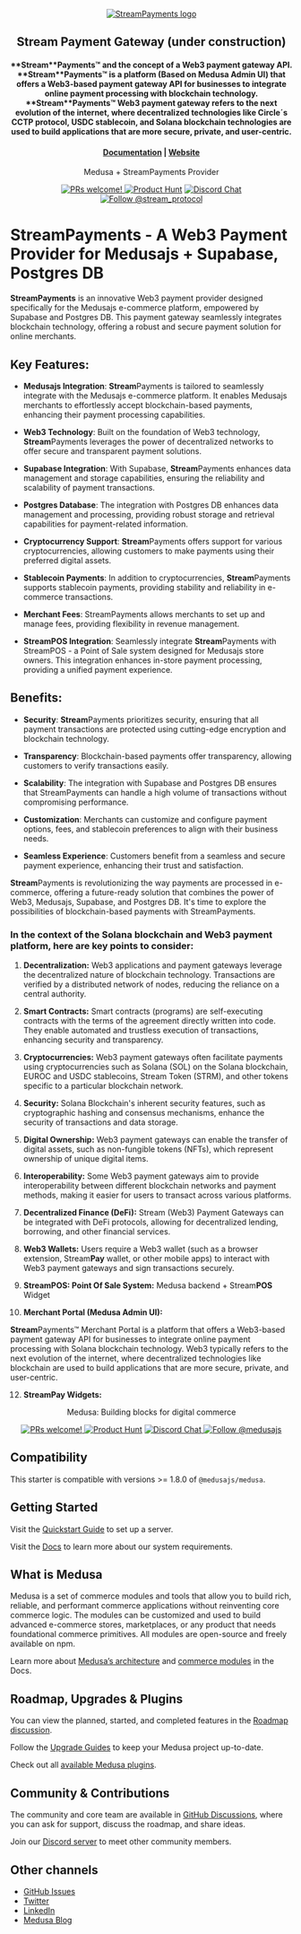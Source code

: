 <p align="center">
  <a href="https://www.streampayments.org">
  <picture>
    <source media="(prefers-color-scheme: dark)" srcset="[https://i.imgur.com/dRSxCtW.png]">
    <source media="(prefers-color-scheme: light)" srcset="[https://i.imgur.com/xcmTyPZ.png]">
    <img alt="StreamPayments logo" src="https://i.imgur.com/77SRbou.png">
    </picture>
  </a>
</p>
<h2 align="center">
  Stream Payment Gateway (under construction)
<h4 align="center">
**Stream**Payments™ and the concept of a Web3 payment gateway API. **Stream**Payments™ is a platform (Based on Medusa Admin UI) that offers a Web3-based payment gateway API for businesses to integrate online payment processing with blockchain technology. **Stream**Payments™ Web3 payment gateway refers to the next evolution of the internet, where decentralized technologies like Circle´s CCTP protocol, USDC stablecoin, and Solana blockchain technologies are used to build applications that are more secure, private, and user-centric.
<h4 align="center">
  <a href="https://app.gitbook.com/invite/9eBaoUspGpGsG968Qbyp/aB9DR79hOZHVtMTWC4Ei">Documentation</a> |
  <a href="https://www.streampayments.org">Website</a>
</h4>

<p align="center">
  Medusa + StreamPayments Provider
</p>
<p align="center">
  <a href="https://github.com/stream-protocol/medusa-payment-streampay/blob/master/CONTRIBUTING.md">
    <img src="https://img.shields.io/badge/PRs-welcome-brightgreen.svg?style=flat" alt="PRs welcome!" />
  </a>
    <a href="https://www.producthunt.com/posts/streamprotocol"><img src="https://img.shields.io/badge/Product%20Hunt-%231%20Product%20of%20the%20Day-%23DA552E" alt="Product Hunt"></a>
  <a href="https://discord.gg/">
    <img src="https://img.shields.io/badge/chat-on%20discord-7289DA.svg" alt="Discord Chat" />
  </a>
  <a href="https://twitter.com/intent/follow?screen_name=stream_protocol">
    <img src="https://img.shields.io/x/follow/stream_protocol.svg?label=Follow%20@stream_protocol" alt="Follow @stream_protocol" />
  </a>
</p>

# StreamPayments - A Web3 Payment Provider for Medusajs + Supabase, Postgres DB

**StreamPayments** is an innovative Web3 payment provider designed specifically for the Medusajs e-commerce platform, empowered by Supabase and Postgres DB. This payment gateway seamlessly integrates blockchain technology, offering a robust and secure payment solution for online merchants.

## Key Features:

- **Medusajs Integration**: **Stream**Payments is tailored to seamlessly integrate with the Medusajs e-commerce platform. It enables Medusajs merchants to effortlessly accept blockchain-based payments, enhancing their payment processing capabilities.

- **Web3 Technology**: Built on the foundation of Web3 technology, **Stream**Payments leverages the power of decentralized networks to offer secure and transparent payment solutions.

- **Supabase Integration**: With Supabase, **Stream**Payments enhances data management and storage capabilities, ensuring the reliability and scalability of payment transactions.

- **Postgres Database**: The integration with Postgres DB enhances data management and processing, providing robust storage and retrieval capabilities for payment-related information.

- **Cryptocurrency Support**: **Stream**Payments offers support for various cryptocurrencies, allowing customers to make payments using their preferred digital assets.

- **Stablecoin Payments**: In addition to cryptocurrencies, **Stream**Payments supports stablecoin payments, providing stability and reliability in e-commerce transactions.

- **Merchant Fees**: StreamPayments allows merchants to set up and manage fees, providing flexibility in revenue management.

- **StreamPOS Integration**: Seamlessly integrate **Stream**Payments with StreamPOS - a Point of Sale system designed for Medusajs store owners. This integration enhances in-store payment processing, providing a unified payment experience.

## Benefits:

- **Security**: **Stream**Payments prioritizes security, ensuring that all payment transactions are protected using cutting-edge encryption and blockchain technology.

- **Transparency**: Blockchain-based payments offer transparency, allowing customers to verify transactions easily.

- **Scalability**: The integration with Supabase and Postgres DB ensures that StreamPayments can handle a high volume of transactions without compromising performance.

- **Customization**: Merchants can customize and configure payment options, fees, and stablecoin preferences to align with their business needs.

- **Seamless Experience**: Customers benefit from a seamless and secure payment experience, enhancing their trust and satisfaction.

**Stream**Payments is revolutionizing the way payments are processed in e-commerce, offering a future-ready solution that combines the power of Web3, Medusajs, Supabase, and Postgres DB. It's time to explore the possibilities of blockchain-based payments with StreamPayments.

### In the context of the Solana blockchain and Web3 payment platform, here are key points to consider:

1. **Decentralization:** Web3 applications and payment gateways leverage the decentralized nature of blockchain technology. Transactions are verified by a distributed network of nodes, reducing the reliance on a central authority.

2. **Smart Contracts:** Smart contracts (programs) are self-executing contracts with the terms of the agreement directly written into code. They enable automated and trustless execution of transactions, enhancing security and transparency.

3. **Cryptocurrencies:** Web3 payment gateways often facilitate payments using cryptocurrencies such as Solana (SOL) on the Solana blockchain, EUROC and USDC stablecoins, Stream Token (STRM), and other tokens specific to a particular blockchain network.

4. **Security:** Solana Blockchain's inherent security features, such as cryptographic hashing and consensus mechanisms, enhance the security of transactions and data storage.

5. **Digital Ownership:** Web3 payment gateways can enable the transfer of digital assets, such as non-fungible tokens (NFTs), which represent ownership of unique digital items.

6. **Interoperability:** Some Web3 payment gateways aim to provide interoperability between different blockchain networks and payment methods, making it easier for users to transact across various platforms.

7. **Decentralized Finance (DeFi):** Stream (Web3) Payment Gateways can be integrated with DeFi protocols, allowing for decentralized lending, borrowing, and other financial services.

8. **Web3 Wallets:** Users require a Web3 wallet (such as a browser extension, Stream**Pay** wallet, or other mobile apps) to interact with Web3 payment gateways and sign transactions securely.

9. **StreamPOS: Point Of Sale System:** Medusa backend + Stream**POS** Widget
   
10. **Merchant Portal (Medusa Admin UI):** 

**Stream**Payments™ Merchant Portal is a platform that offers a Web3-based payment gateway API for businesses to integrate online payment processing with Solana blockchain technology. Web3 typically refers to the next evolution of the internet, where decentralized technologies like blockchain are used to build applications that are more secure, private, and user-centric.
    
12. **StreamPay Widgets:**

<p align="center">
  Medusa: Building blocks for digital commerce
</p>
<p align="center">
  <a href="https://github.com/medusajs/medusa/blob/master/CONTRIBUTING.md">
    <img src="https://img.shields.io/badge/PRs-welcome-brightgreen.svg?style=flat" alt="PRs welcome!" />
  </a>
    <a href="https://www.producthunt.com/posts/medusa"><img src="https://img.shields.io/badge/Product%20Hunt-%231%20Product%20of%20the%20Day-%23DA552E" alt="Product Hunt"></a>
  <a href="https://discord.gg/xpCwq3Kfn8">
    <img src="https://img.shields.io/badge/chat-on%20discord-7289DA.svg" alt="Discord Chat" />
  </a>
  <a href="https://twitter.com/intent/follow?screen_name=medusajs">
    <img src="https://img.shields.io/twitter/follow/medusajs.svg?label=Follow%20@medusajs" alt="Follow @medusajs" />
  </a>
</p>

## Compatibility

This starter is compatible with versions >= 1.8.0 of `@medusajs/medusa`. 

## Getting Started

Visit the [Quickstart Guide](https://docs.medusajs.com/create-medusa-app) to set up a server.

Visit the [Docs](https://docs.medusajs.com/development/backend/prepare-environment) to learn more about our system requirements.

## What is Medusa

Medusa is a set of commerce modules and tools that allow you to build rich, reliable, and performant commerce applications without reinventing core commerce logic. The modules can be customized and used to build advanced e-commerce stores, marketplaces, or any product that needs foundational commerce primitives. All modules are open-source and freely available on npm.

Learn more about [Medusa’s architecture](https://docs.medusajs.com/development/fundamentals/architecture-overview) and [commerce modules](https://docs.medusajs.com/modules/overview) in the Docs.

## Roadmap, Upgrades & Plugins

You can view the planned, started, and completed features in the [Roadmap discussion](https://github.com/medusajs/medusa/discussions/categories/roadmap).

Follow the [Upgrade Guides](https://docs.medusajs.com/upgrade-guides/) to keep your Medusa project up-to-date.

Check out all [available Medusa plugins](https://medusajs.com/plugins/).

## Community & Contributions

The community and core team are available in [GitHub Discussions](https://github.com/medusajs/medusa/discussions), where you can ask for support, discuss the roadmap, and share ideas.

Join our [Discord server](https://discord.com/invite/medusajs) to meet other community members.

## Other channels

- [GitHub Issues](https://github.com/medusajs/medusa/issues)
- [Twitter](https://twitter.com/medusajs)
- [LinkedIn](https://www.linkedin.com/company/medusajs)
- [Medusa Blog](https://medusajs.com/blog/)
